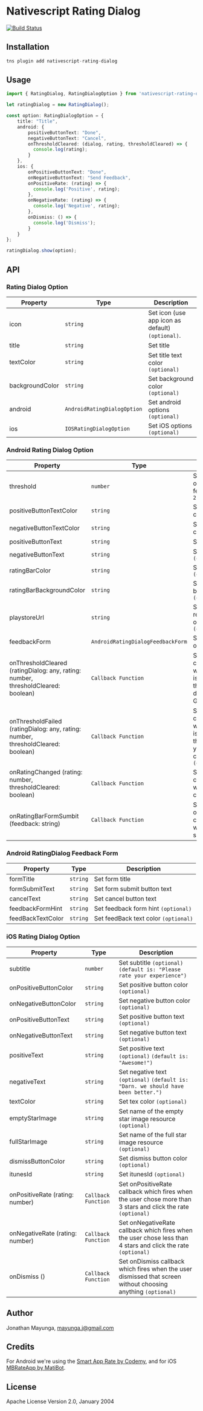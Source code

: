 # Nativescript Rating Dialog

[![Build Status][build-status]][build-url]

[build-status]:https://travis-ci.org/skhye05/nativescript-rating-dialog.svg?branch=master
[build-url]:https://travis-ci.org/skhye05/nativescript-rating-dialog

## Installation

```javascript
tns plugin add nativescript-rating-dialog
```

## Usage 
	
```typescript
import { RatingDialog, RatingDialogOption } from 'nativescript-rating-dialog';

let ratingDialog = new RatingDialog();

const option: RatingDialogOption = {
    title: "Title",
    android: {
        positiveButtonText: "Done",
        negativeButtonText: "Cancel",
        onThresholdCleared: (dialog, rating, thresholdCleared) => {
          console.log(rating);
        }
    },
    ios: {
        onPositiveButtonText: "Done",
        onNegativeButtonText: "Send Feedback",
        onPositiveRate: (rating) => {
          console.log('Positive', rating);
        },
        onNegativeRate: (rating) => {
          console.log('Negative', rating);
        },
        onDismiss: () => {
          console.log('Dismiss');
        }
    }
};

ratingDialog.show(option);
```

## API

### Rating Dialog Option
    
| Property            | Type                        | Description                                      |
| ------------------- | --------------------------- | ------------------------------------------------ |
| icon                | `string`                    | Set icon (use app icon as default) `(optional)`. |
| title               | `string`                    | Set title                                        |
| textColor           | `string`                    | Set title text color `(optional)`                |
| backgroundColor     | `string`                    | Set background color `(optional)`                |
| android             | `AndroidRatingDialogOption` | Set android options `(optional)`                 |
| ios                 | `IOSRatingDialogOption`     | Set iOS options `(optional)`                     |

### Android Rating Dialog Option
    
| Property                 | Type                                  | Description                                         |
| ------------------------ | ------------------------------------- | --------------------------------------------------- |
| threshold                | `number`                              | Set threshold (number of rating) to trigger the feedback `(default is 2)`|
| positiveButtonTextColor  | `string`                              | Set positive button text color `(optional)`         |
| negativeButtonTextColor  | `string`                              | Set negative buttonText color `(optional)`          |
| positiveButtonText       | `string`                              | Set positive button text                         |
| negativeButtonText       | `string`                              | Set negative button text `(optional)`            |
| ratingBarColor           | `string`                              | Set rating bar color `(optional)`                     |
| ratingBarBackgroundColor | `string`                              | Set rating bar background color `(optional)`           |
| playstoreUrl             | `string`                              | Set playstore url (to redirect user to the app on app store) `(optional)` |
| feedbackForm             | `AndroidRatingDialogFeedbackForm`     | Set feedback form options `(optional)`                       |
| onThresholdCleared (ratingDialog: any, rating: number, thresholdCleared: boolean)  | `Callback Function`                   | Set onThresholdCleared callback which fired when your rating score is greater than the threshold. (override the default redirection to Google Play) `(optional)`                 |
| onThresholdFailed (ratingDialog: any, rating: number, thresholdCleared: boolean) | `Callback Function`                   | Set onThresholdFailed callback which fired when your rating score is less than the threshold. (use when you want to show your custom feedback form) `(optional)`                  |
| onRatingChanged (rating: number, thresholdCleared: boolean)  | `Callback Function`                   | Set onRatingChanged callback which fires when the rating changed `(optional)`                    |
| onRatingBarFormSumbit (feedback: string)   | `Callback Function`                   | Set onRatingBarFormSumbit callback which fires when the rating is submitted `(optional)`              |
    

### Android RatingDialog Feedback Form
    
| Property            | Type                        | Description                           |
| ------------------- | --------------------------- | ------------------------------------- |
| formTitle           | `string`                    | Set form title                        |
| formSubmitText      | `string`                    | Set form submit button text           |
| cancelText          | `string`                    | Set cancel button text                |
| feedbackFormHint    | `string`                    | Set feedback form hint `(optional)`   |
| feedBackTextColor   | `string`                    | Set feedBack text color `(optional)`  |


### iOS Rating Dialog Option
    
| Property                 | Type                                  | Description                                         |
| ------------------------ | ------------------------------------- | --------------------------------------------------- |
| subtitle                 | `number`                              | Set subtitle `(optional)` `(default is: "Please rate your experience")`                       |
| onPositiveButtonColor    | `string`                              | Set positive button color `(optional)`              |
| onNegativeButtonColor    | `string`                              | Set negative button color `(optional)`              |
| onPositiveButtonText     | `string`                              | Set positive button text `(optional)`               |
| onNegativeButtonText     | `string`                              | Set negative button text `(optional)`               |
| positiveText             | `string`                              | Set positive text `(optional)` `(default is: "Awesome!")`                       |
| negativeText             | `string`                              | Set negative text `(optional)` `(default is: "Darn. we should have been better.")`                      |
| textColor                | `string`                              | Set tex color `(optional)`                          |
| emptyStarImage           | `string`                              | Set name of the empty star image resource `(optional)`|
| fullStarImage            | `string`                              | Set name of the full star image resource `(optional)` |
| dismissButtonColor       | `string`                              | Set dismiss button color `(optional)`                 |
| itunesId                 | `string`                              | Set itunesId `(optional)`                             |
| onPositiveRate (rating: number) | `Callback Function`            | Set onPositiveRate callback which fires when the user chose more than 3 stars and click the rate `(optional)` |
| onNegativeRate (rating: number) | `Callback Function`            | Set onNegativeRate callback which fires when the user chose less than 4 stars and click the rate `(optional)`|
| onDismiss ()             | `Callback Function`                   | Set onDismiss callback which fires when the user dismissed that screen without choosing anything `(optional)` |

## Author

Jonathan Mayunga, mayunga.j@gmail.com

## Credits

For Android we're using the [Smart App Rate by Codemy](https://github.com/comedybrainsout/smart-app-rate),
and for iOS [MBRateApp by MatiBot](https://github.com/MatiBot/MBRateApp).

## License

Apache License Version 2.0, January 2004
